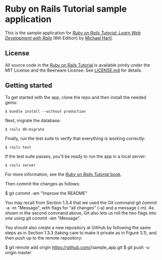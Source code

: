 # Ruby on Rails Tutorial sample application

This is the sample application for
[*Ruby on Rails Tutorial:
Learn Web Development with Rails*](https://www.railstutorial.org/)
(6th Edition)
by [Michael Hartl](https://www.michaelhartl.com/).

## License

All source code in the [Ruby on Rails Tutorial](https://www.railstutorial.org/)
is available jointly under the MIT License and the Beerware License. See
[LICENSE.md](LICENSE.md) for details.

## Getting started

To get started with the app, clone the repo and then install the needed gems:

```
$ bundle install --without production
```

Next, migrate the database:

```
$ rails db:migrate
```

Finally, run the test suite to verify that everything is working correctly:

```
$ rails test
```

If the test suite passes, you'll be ready to run the app in a local server:

```
$ rails server
```

For more information, see the
[*Ruby on Rails Tutorial* book](https://www.railstutorial.org/book).

Then commit the changes as follows:

$ git commit -am "Improve the README"

You may recall from Section 1.3.4 that we used the Git command git commit -a -m "Message", with flags for “all changes” (-a) and a message (-m). As shown in the second command above, Git also lets us roll the two flags into one using git commit -am "Message".

You should also create a new repository at GitHub by following the same steps as in Section 1.3.3 (taking care to make it private as in Figure 3.1), and then push up to the remote repository:

$ git remote add origin https://github.com/<username>/sample_app.git
$ git push -u origin master
